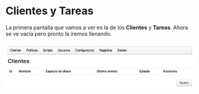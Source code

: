 # Clientes y Tareas

La primera pantalla que vamos a ver es la de los **Clientes** y **Tareas**. Ahora se ve vacía pero pronto la iremos llenando.

![Clientes y Tareas](../assets/clientes-tareas.png)
